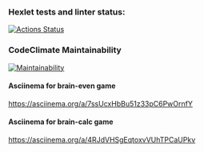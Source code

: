 ### Hexlet tests and linter status:
[![Actions Status](https://github.com/modemfux/python-project-49/workflows/hexlet-check/badge.svg)](https://github.com/modemfux/python-project-49/actions)

### CodeClimate Maintainability
[![Maintainability](https://api.codeclimate.com/v1/badges/354794dcad51932d684a/maintainability)](https://codeclimate.com/github/modemfux/python-project-49/maintainability)

#### Asciinema for brain-even game
https://asciinema.org/a/7ssUcxHbBu51z33pC6PwOrnfY

#### Asciinema for brain-calc game
https://asciinema.org/a/4RJdVHSgEqtoxvVUhTPCaUPkv
